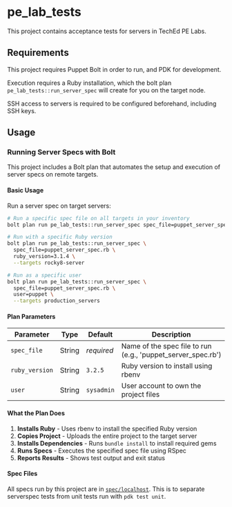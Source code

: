 # pe_lab_tests

This project contains acceptance tests for servers in TechEd PE Labs.

## Requirements

This project requires Puppet Bolt in order to run, and PDK for development.

Execution requires a Ruby installation, which the bolt plan `pe_lab_tests::run_server_spec` will create for you on the target node.

SSH access to servers is required to be configured beforehand, including SSH keys.

## Usage

### Running Server Specs with Bolt

This project includes a Bolt plan that automates the setup and execution of server specs on remote targets.

#### Basic Usage

Run a server spec on target servers:

```bash
# Run a specific spec file on all targets in your inventory
bolt plan run pe_lab_tests::run_server_spec spec_file=puppet_server_spec.rb --targets linux_servers

# Run with a specific Ruby version
bolt plan run pe_lab_tests::run_server_spec \
  spec_file=puppet_server_spec.rb \
  ruby_version=3.1.4 \
  --targets rocky8-server

# Run as a specific user
bolt plan run pe_lab_tests::run_server_spec \
  spec_file=puppet_server_spec.rb \
  user=puppet \
  --targets production_servers
```

#### Plan Parameters

| Parameter | Type | Default | Description |
|-----------|------|---------|-------------|
| `spec_file` | String | *required* | Name of the spec file to run (e.g., 'puppet_server_spec.rb') |
| `ruby_version` | String | `3.2.5` | Ruby version to install using rbenv |
| `user` | String | `sysadmin` | User account to own the project files |

#### What the Plan Does

1. **Installs Ruby** - Uses rbenv to install the specified Ruby version
2. **Copies Project** - Uploads the entire project to the target server
3. **Installs Dependencies** - Runs `bundle install` to install required gems
4. **Runs Specs** - Executes the specified spec file using RSpec
5. **Reports Results** - Shows test output and exit status

#### Spec Files

All specs run by this project are in [`spec/localhost`](spec/localhost). This is to separate serverspec tests from unit tests run with `pdk test unit`.
